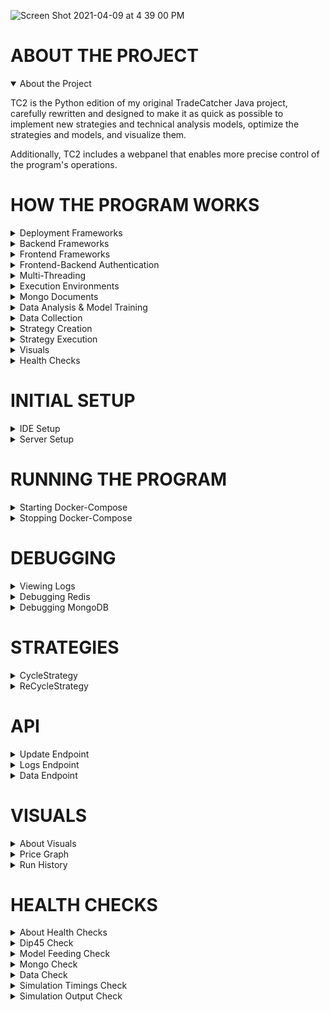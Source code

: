 ![Screen Shot 2021-04-09 at 4 39 00 PM](https://user-images.githubusercontent.com/6299223/114250298-20b47f00-9952-11eb-837f-9976bb998376.png)
# ABOUT THE PROJECT
<details open>
<summary>About the Project</summary>
        
TC2 is the Python edition of my original TradeCatcher Java project, carefully rewritten and designed to make it as quick as possible to 
implement new strategies and technical analysis models, optimize the strategies and models, and visualize them.

Additionally, TC2 includes a webpanel that enables more precise control of the program's operations.
</details>


# HOW THE PROGRAM WORKS
<details>
<summary>Deployment Frameworks</summary>
        
The program is contained within a few docker containers:
- Redis database for storing backend program data (port 6379)
- MongoDB database for storing stock market data (port 27017)
- PostgreSQL database for storing frontend program data (port 5432)
- Python 3.7 container for the Django & Gunicorn backend (port 9000)
- NginX container for the Angular 8 frontend (port 9100)

Docker Volumes are used to persist data in the ```TC2_data``` folder, so the entire program can be easily deployed on
 a new machine by simply copying over the contents of this folder.
 
The program is not configured to allow data storage on remote machines, since the network connecting the database
 containers to the program's other containers is firewalled off from the outside world.
</details>


<details>
<summary>Backend Frameworks</summary>
        
The backend is driven by Django. When Django starts up, the program starts running its components in separate
 threads and cores. These components can be accessed by the frontend via the Django API.
</details>


<details>
<summary>Frontend Frameworks</summary>
        
The frontend is powered by Angular 8 and deployed via an NginX web server.
</details>


<details>
<summary>Frontend-Backend Authentication</summary>

Note: This section is for reference only; user should not need to alter low-level authentication code.
        
Angular must authenticate with Django to use its API:
- ```POST http://stocks.maxilie.com:9000/api/token username=admin password=yo&rP@ssw0rd_```
- Pull access token from the JSON response: ```'{"access":"...", "refresh":"..."}'```


The access token can be used for 24 hours. When it expires, repeat the steps above to get a new one.

To use the token, append a header to your queries:
```GET http://stocks.maxilie.com:9000/api/test "Authorization: Bearer <your_access_token>```

To create a new Django user in the system, modify the startup command found in `webpanel/management/commands
/createadminuser.py`.
</details>


<details>
<summary>Multi-Threading</summary>
        
The Django application responds to API requests using worker threads, which have access to the `TC2Program` instance
 and its processes running in separate threads/cores.
        
The TC2 program itself consists of four main *processes*, each running in its own core 
(or in its own thread, if there are insufficient cores available):
- Continuous Data Collection and Daily Analysis Model Training
- Optimization of Strategy Parameters Using Historical Simulations
- Live Day Trading (strategy selection and creation logic only; strategy buy+sell logic is executed in another
 thread, as explained below)
- Live Swing Trading

Additionally, there are a few *threads* managed by the program:
- Data Catch-Up Thread
    - Spawned when the program starts up
    - Collects any missing data going back 30 days
    - Terminates after completing its task, and is not created again until the program restarts
- Startup Task Threads
    - Explicitly defined in ```TC2Program```
    - Spawned when the program starts up
    - Perform miscellaneous one-time tasks, usually experiments or debugging procedures
- Account/Data Streams Thread
    - Listens for Alpaca (live brokerage account) and Polygon (live market data) updates
    - Technically, the streams are listened for on an ```async.io``` event loop within the thread
- Visuals Refresher Thread
    - Routinely updates the visuals cache data (stored in redis) needed to generate up-to-date graphs and charts
- Health Checks Refresher Thread
    - Runs health checks (unit tests) during the night
- Django Worker Threads
    - Spawned by API calls to perform tasks (running simulations, fetching program data, etc.)
- Strategy Execution Threads
    - Spawned by the Live Trading processes when they decide to begin execution of a strategy
</details>


<details>
<summary>Execution Environments</summary>

The ```ExecEnv``` class enables the program to execute the same code in both live and simulated environments, without
 the code "knowing" that its time and data references are being spoofed.
 
Execution environments are also useful for multi-threading, because their variables can be duplicated and used safely
 in another thread or core.
 
A separate ```ExecEnv``` instance is created for every thread the program spawn, but all instances of the same
 ```EnvType``` are assumed to not conflict with each other's data. For example, the live trading thread and data
 collection thread are both ```EnvType.LIVE```, but a thread running a strategy simulation needs to interact with
 temporary, simulated data and time variables, and so the simulation's ```ExecEnv``` is ```EnvType.SIMULATION```.

</details>


<details>
<summary>Mongo Documents</summary>

Reference to an instance of ```MongoManager```  is mediated by an instance of ```ExecEnv``` (see above):

```bash
live_env.mongo().some_method()
```

The ```MongoManager``` instance can tell us all the dates on which we have data for a symbol:

```bash
from tc2.util.data_constants import START_DATE
window_end = date(2030, 1, 1)
dates_on_file = mongo.get_dates_in_range('SPY', START_DATE, window_end)
```

Using the list of dates, we can load the price data for one of them:

```bash
# Load candles for the most recent date on file
day = mongo.load_symbol_day('SPY', dates_on_file[-1])
candles = day.candles
# Candle fields: c.moment, c.open, c.high, c.low, c.close, c.volume
```
</details>


<details>
<summary>Data Analysis & Model Training</summary>
        
1) Add methods to train models and calculate statistics in ```analysis/Analyses.py``` or in other analysis files.
2) Modify ```ModelFeeder.apply_day()``` to call your analysis method(s) from Step 1.
This keeps the analysis up to date with the latest data as it becomes available.
3) Optionally, add a check for the new analysis in the ```is_viable()``` method of an ```AbstractStrategy``` class.
This prevents the strategy from executing when the conditions of your check are not met.
</details>


<details>
<summary>Data Collection</summary>
        
The data collection process is as follows:
- When the program starts up, historical data collection is performed.
- While the markets are open, the current day's data is collected from the ```polygon.io``` livestream.
- When the markets close, the *previous* day's data becomes available from the ```polygon.io``` rest API.
- The program overwrites yesterday's livestream data with rest data, and retrains analysis models on the rest data.
- The program trains analysis models on today's stream data.
</details>


<details>
<summary>Strategy Creation</summary>
        
1) Define a new `Strategy` class by extending the `AbstractStrategy` class.
2) The strategy's optional filter logic can be set by overriding the class's `is_viable` method. This is where we 
do two rounds of non-resource-intensive checks: the first takes no data parameter and queries redis for analyses that 
were performed during data collection, while the second takes the latest 2 hours of data and analyzes it on-the-spot.
3) The strategy's buy and sell logic are set by overriding the `buy_logic` and `sell_logic` methods.
4) Call `strategy.stop_running()` to end execution at any point. Until this is done, buy or sell logic will be 
called on every price update.
5) Set `strategy.bought = True` to signal the Executor to move on to running the strategy's `sell_logic`.
6) Optionally, override the class's `make_execution_result` method to record custom data about executions.
</details>


<details>
<summary>Strategy Execution</summary>
        
Note that live execution is handled by `process/LiveTrader.py` and simulated execution by `process/HistoricalEvaluator`. The below steps are shown only for reference purposes.
1) Before executing, check that `strategy.is_viable()` returns `True`.
2) Create a `VirtualAccount` or `AlpacaAccount` object for the strategy's symbol.
3) Create a `StrategyExecutor` object to run the strategy live, or a `StrategyEvaluator` object to simulate runs.
4) Call `executor.run()` or `evaluator.evaluate()` to begin. The thread will block until execution or evaluation is complete.
</details>

<details>
<summary>Visuals</summary>

Visuals are graphs, charts, and other visual aids that help the admin better understand how the program is behaving (see the Visuals section below).      
</details>

<details>
<summary>Health Checks</summary>
        
Health Checks are unit tests that can be run from the webpanel (see the Health Checks section below). Running a health check tells you whether it passed or failed, and gives useful debug info to explain the result.
</details>


# INITIAL SETUP
<details>
<summary>IDE Setup</summary>
        
Step 1: Clone this project into your favorite python IDE (PyCharm is preferred).

Step 2: Install dependencies into your python environment (in PyCharm this is done via the "Project Interpreter" menu).
        The list of dependencies is found in the `requirements.txt` file.
        
Step 3 (optional): Create a GitHub "personal access token" under GitHub Account Settings -> Developer settings.
        This will enable you to use an access token in place of your password when building the docker container
        (Docker or GitHub might require as a security measure).
</details>

    
<details>
<summary>Server Setup</summary>
        
The application runs in a single Docker container, managed by a user named "stocks" on a machine running Ubuntu 18.01.
Separate MongoDB and Redis containers are also required. These are created, started, and stopped using docker-compose
  (more details below).
 ```bash
 # Uninstall old docker versions
 sudo apt-get remove docker docker-engine docker.io containerd runc docker-compose
 
 # Add the docker repo
 sudo apt update
 sudo apt install \
    apt-transport-https \
    ca-certificates \
    curl \
    gnupg-agent \
    software-properties-common
 sudo add-apt-repository \
   "deb [arch=amd64] https://download.docker.com/linux/ubuntu \
   $(lsb_release -cs) \
   stable"
   
 # Install docker engine
 sudo apt-get install docker-ce docker-ce-cli containerd.io
 
 # Install docker-compose
 sudo curl -L "https://github.com/docker/compose/releases/download/1.24.1/docker-compose-$(uname -s)-$(uname -m)" -o /usr/local/bin/docker-compose
 sudo chmod +x /usr/local/bin/docker-compose
 ```
 </details>
 
  
# RUNNING THE PROGRAM
<details>
<summary>Starting Docker-Compose</summary>
A single docker-compose.yml file builds and starts all the backend and frontend containers, in this order:

- A Docker bridge network to host backend communication between containers
- A MongoDB database to store historical price data
- A Redis database to store application data
- A PostgreSQL database to store django data
- A Gunicorn application server to interface between django and the web server
- The TC2 Django project acting as an API to the backend and also running trading and data collection processes
- An NginX web server to interface between the application server and the client's web browser

All of these are created using the project's docker-compose.yml file:
```bash
# Pull the latest docker-compose.yml and move to its directory.
cd /home/stocks && rm -rf TC2 && git clone https://<git_user>:<git_app_password>@github.com/maxilie/TC2 && cd TC2 && cd /home/stocks/TC2
# Stop any already-running containers.
docker-compose down
# Run docker-compose detached.
docker-compose up -d

# To restart everything in a single command:
cd /home/stocks && rm -rf TC2 && git clone https://<git_user>:<git_app_password>@github.com/maxilie/TC2 && cd /home/stocks/TC2 && docker-compose down && docker-compose up -d --build

# To restart only django and TC2 in a single command:
# TODO

# To restart only angular and nginx frontend in a single command:
# TODO
```
</details>


<details>
<summary>Stopping Docker-Compose</summary>

```bash
cd /home/stocks/TC2 && docker-compose down
```
</details>


# DEBUGGING
<details>
<summary>Viewing Logs</summary>
        
To view the logs (possibly missing some uncaught errors), use the webpanel:
- `Runtime Control` tab -> `Console` sub-tab

To view errors, system logs, and Django logs, use Docker:
- `docker logs TC2`

To view more detailed or old logs:
```bash
# Virtually SSH into the container
docker exec -it TC2 /bin/bash
# Install a text editor
apt update && apt install nano -y
# Open the log files
nano logs/live_trading/<timestamp>.txt
nano logs/program/<timestamp>.txt
# Exit the container's virtual terminal
exit
```
</details>


<details>
<summary>Debugging Redis</summary>
        
To get a redis client, run:
```bash
docker run --net TC2-network -it --link redis_container:redis --rm redis redis-cli -h redis -p 6379
        
# Useful commands:
keys *
get <key_name>
hgetall <map_key_name>
lrange <list_key_name> 0 -1
```
</details>


<details>
<summary>Debugging MongoDB</summary>

To get a mongo client, run:
```bash
docker exec -it mongo_container bash

# Useful commands:
mongo -u stocksUser
show dbs
use stocks_LIVE
show collections
db.candle_dates.find()
```

</details>


# STRATEGIES
<details>
<summary>CycleStrategy</summary>
        
Principles Behind the Strategy:
- The greedier and more desirable the offer, the shorter we want to leave it open.
- The safer and more realistic the offer, the longer we want to leave it open.
- When the price dips moderately below baseline, we expect it to return slightly below or above baseline.
- Mitigating downside (with stop orders and analysis filters) makes small profits valuable.

Strategy's Logic:
- Use a limit order to automatically buy when the price dips by about 0.3%.
- Keep a stop order when the price is lower than what we bought it for.
- When the price is close to what we bought it for, cycle through different 5 different sell orders, starting with the most greedy.

Strategy's Analysis Models:
- Dip_10 filter: ensures that the expected drop within 10 minutes after buying is not too strong.
- Dip_45 filter: ensures that the expected drop within 45 minutes after buying is not too strong.
- Volatility filter: ensures that the day spread (highest price minus lowest price) has been at least 1.5% over recent days.
- Momentum filter: ensures that momentum (calculated using the day's first 45 minutes of data) is positive but not so strong  that the price will never dip enough to trigger the strategy's buy order
- Profitability filter: ensures that the average profit of simulated strategy executions is solidly positive.
- Rally filter: ensures that the day is predicted by our neural network to have strong rallies.

</details>

<details>
<summary>ReCycleStrategy</summary>
 
The same logic as CycleStrategy, minus the analysis models and the entry time restriction. ReCycleStrategy can enter from one hour after markets open until one hour before markets close.
</details>

# API
<details>
<summary>Update Endpoint</summary>
        
Restart the backend (unload all python modules, pull the latest code from github, and create a new TC2Program):
- ```/api/update```

</details>

<details>
<summary>Logs Endpoint</summary>
        
Return a list of messages for a specific logfile (excluding the '.txt' extension):
- ```/api/logs/file/?filename=program/2019-01-01_0```

Return a list of names of logfiles for a log feed (excludes the logfeed directory and '.txt' extension):
- ```/api/logs/program_filenames```
- ```/api/logs/trading_filenames```
- ```/api/logs/simulation_filenames```
- ```/api/logs/health_filenames```

Return a list of messages from the most recent logfile for a log feed:
- ```/api/logs/program```
- ```/api/logs/trading```
- ```/api/logs/simulation```
- ```/api/logs/health```

</details>

<details>
<summary>Data Endpoint</summary>

Delete all price data and collect new data from polygon.io (this will take a few days):
- ```/api/data/recollect```

Delete price data and collect new data from polygon.io for only one symbol:
- ```/api/data/recollect?symbol=TXN```

Delete some price data and collect new data from polygon.io:
- ```/api/data/recollect?symbol=TXN?start_date=2018/1/1```

Delete all records of trades attempted and/or made by the program:
- ```/api/data/reset_trade_history```

</details>

# VISUALS
<details>
<summary>About Visuals</summary>
        
Visuals are automatically updated while the program is running. To manually update a visual, use the webpanel,
specifically the ```System Checks``` tab and ```Visuals``` sub-tab.

The webpanel uses two base endpoints of the API internally:
- ```/api/visuals/generate?visual_type=<visual_name>&symbol=...``` updates the cache with the latest data needed to display a given visual (could take several minutes depending on the visual), and
- ```/api/visuals/get?visual_type=<visual_name>&symbol=...``` returns the cached visual data in JSON format.

</details>

<details>
<summary>Price Graph</summary>

A graph of price over time for the given symbol.

visual_type: `PRICE_GRAPH`

Required parameters:
- `symbol`: the symbol to generate a price graph for (e.g. 'AAPL')

</details>

<details>
<summary>Run History</summary>

A chart of profit over date, for the 30 most recent strategy runs.

visual_type: `RUN_HISTORY`

Required parameters:
- `paper`: whether the visual should generate a graph for the paper account or live account (e.g. 'true')

</details>


# HEALTH CHECKS
<details>
<summary>About Health Checks</summary>
        
Health Checks are performed automatically while the program is running. To manually perform one, use the 
webpanel, specifically the ```System Checks``` tab and ```Health Checks``` sub-tab.

The webpanel uses two base endpoints of the API internally:
- ```/api/health_checks/perform?check_type=<check_name>&symbol=...``` performs the check and saves the output, and
- ```/api/health_checks/get?check_type=<check_name>&symbol=...``` returns the output in JSON format.

</details>

<details>
<summary>Dip45 Check</summary>
        
Prints debug messages and run tests on the dip45 analysis model.

check_type: `DIP45`

</details>

<details>
<summary>Model Feeding Check</summary>

Prints debug messages and run tests on the analysis models.

check_type: `MODEL_FEEDING`

</details>

<details>
<summary>Mongo Check</summary>

Prints debug messages and run tests on storing and loading from mongo.

check_type: `MONGO`

</details>

<details>
<summary>Data Check</summary>

Checks for missing or inaccurate data on a symbol.

check_type: `DATA`
Optional parameters:
- `symbol`: the symbol whose data will be checked; defaults to TXN

</details>

<details>
<summary>Simulation Timings Check</summary>

Checks that the program can perform simulations quickly enough.

check_type: `SIMULATION_TIMINGS`

</details>


<details>
<summary>Simulation Output Check</summary>

Prints debug messages for a simulated strategy execution on the most recent market day, and check that the results are realistic.

check_type: `SIMULATION OUTPUT`

Optional parameters:
- `day_date`: the date on which to debug a simulation (e.g. 'YYYY/MM/DD')

</details>
